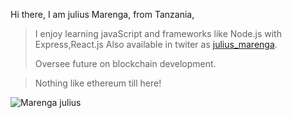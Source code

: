  Hi there, I am julius Marenga, from Tanzania, 
 >I enjoy learning javaScript and frameworks like Node.js with Express,React.js Also  available in twiter as [julius_marenga](https://twitter.com/julius_marenga).
 >
 >Oversee future on blockchain development.     
 
 >Nothing like ethereum till here!
   
   
 ![Marenga julius](https://github-readme-stats.vercel.app/api?username=marenga14&show_icons=true)
